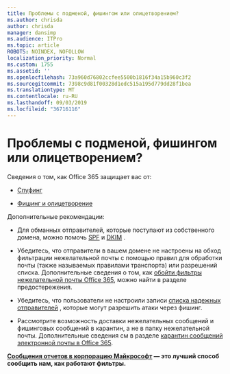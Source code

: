 ```yaml
---
title: Проблемы с подменой, фишингом или олицетворением?
ms.author: chrisda
author: chrisda
manager: dansimp
ms.audience: ITPro
ms.topic: article
ROBOTS: NOINDEX, NOFOLLOW
localization_priority: Normal
ms.custom: 1755
ms.assetid: ''
ms.openlocfilehash: 73a960d76802ccfee5500b1816f34a15b960c3f2
ms.sourcegitcommit: 7398c9d81f00328d1edc515a195d779dd28f1bea
ms.translationtype: MT
ms.contentlocale: ru-RU
ms.lasthandoff: 09/03/2019
ms.locfileid: "36716116"
---
```

# <a name="issues-with-spoofing-phishing-or-impersonation"></a>Проблемы с подменой, фишингом или олицетворением?

Сведения о том, как Office 365 защищает вас от:

- [Спуфинг](https://docs.microsoft.com/office365/securitycompliance/anti-spoofing-protection)

- [Фишинг и олицетворение](https://docs.microsoft.com/office365/securitycompliance/atp-anti-phishing)

Дополнительные рекомендации:

- Для обманных отправителей, которые поступают из собственного домена, можно помочь [SPF](https://docs.microsoft.com/office365/securitycompliance/set-up-spf-in-office-365-to-help-prevent-spoofing) и [DKIM](https://docs.microsoft.com/office365/securitycompliance/use-dkim-to-validate-outbound-email) .

- Убедитесь, что отправители в вашем домене не настроены на обход фильтрации нежелательной почты с помощью правил для обработки почты (также называемых правилами транспорта) или разрешений списка. Дополнительные сведения о том, как [обойти фильтры нежелательной почты Office 365](https://docs.microsoft.com/exchange/troubleshoot/antispam/cautions-against-bypassing-spam-filters), можно найти в разделе предостережения.

- Убедитесь, что пользователи не настроили записи [списка надежных отправителей](https://support.office.com/article/BE1BAEA0-BEAB-4A30-B968-9004332336CE) , которые могут разрешить атаки через фишинг.

- Рассмотрите возможность доставки нежелательных сообщений и фишинговых сообщений в карантин, а не в папку нежелательной почты. Дополнительные сведения см в разделе [карантин сообщений электронной почты в Office 365](https://docs.microsoft.com/office365/securitycompliance/quarantine-email-messages).

**[Сообщения отчетов в корпорацию Майкрософт](https://support.office.com/article/b5caa9f1-cdf3-4443-af8c-ff724ea719d2) — это лучший способ сообщить нам, как работают фильтры.**
